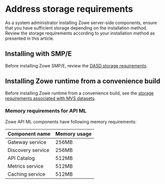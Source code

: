 # Address storage requirements 

As a system administrator installing Zowe server-side components, ensure that you have sufficient storage depending on the installation method. Review the storage requirements according to your installation method as presented in this article. <!-- Check this statemetn for accuracy. -->


<!-- Are there diffent storage requrements dependin on teh installation method? -->

## Installing with SMP/E

Before installing Zowe SMP/E, review the [DASD storage requirements](../user-guide/install-zowe-smpe/#dasd-storage-requirements).


## Installing Zowe runtime from a convenience build

Before installing Zowe runtime from a convenience build, see the [storage requirements associated with MVS datasets](../user-guide/install-zowe-zos-convenience-build/#step-5-install-the-mvs-data-sets). 

### Memory requirements for API ML

<!-- Does this belong in this section?-->
Zowe API ML components have following memory requirements:

Component name | Memory usage
---|---
Gateway service | 256MB
Discovery service | 256MB
API Catalog | 512MB
Metrics service | 512MB
Caching service | 512MB

